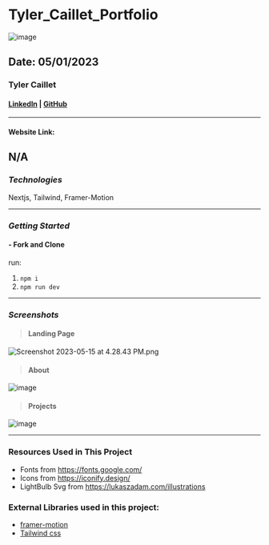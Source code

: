 # Tyler_Caillet_Portfolio

![image](./images/video_game_image.png)

## Date: 05/01/2023

### Tyler Caillet

#### [LinkedIn](https://www.linkedin.com/in/tyler-caillet/) | [GitHub](https://github.com/tylercaillet)

---

####

**Website Link:**

N/A
---

### **_Technologies_**

Nextjs,
Tailwind,
Framer-Motion

---

### **_Getting Started_**

#### - Fork and Clone
run: 
1. `npm i`
2. `npm run dev`

---

### **_Screenshots_**

> #### **Landing Page**

![Screenshot 2023-05-15 at 4.28.43 PM.png]()

> #### **About**

![image]()

> #### **Projects**

![image]()


---

### Resources Used in This Project

- Fonts from https://fonts.google.com/ <br />
- Icons from https://iconify.design/ <br />
- LightBulb Svg from https://lukaszadam.com/illustrations <br />

### External Libraries used in this project:

- [framer-motion](https://www.framer.com/motion/) <br />
- [Tailwind css](https://tailwindcss.com/) <br />


